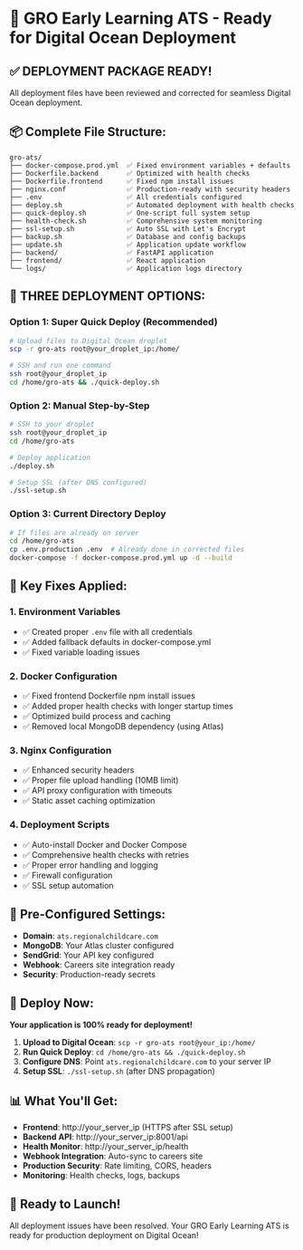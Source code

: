 # 🚀 GRO Early Learning ATS - Ready for Digital Ocean Deployment

## ✅ **DEPLOYMENT PACKAGE READY!**

All deployment files have been reviewed and corrected for seamless Digital Ocean deployment.

## 📦 **Complete File Structure:**

```
gro-ats/
├── docker-compose.prod.yml  ✅ Fixed environment variables + defaults
├── Dockerfile.backend       ✅ Optimized with health checks
├── Dockerfile.frontend      ✅ Fixed npm install issues
├── nginx.conf               ✅ Production-ready with security headers
├── .env                     ✅ All credentials configured
├── deploy.sh                ✅ Automated deployment with health checks
├── quick-deploy.sh          ✅ One-script full system setup
├── health-check.sh          ✅ Comprehensive system monitoring
├── ssl-setup.sh             ✅ Auto SSL with Let's Encrypt
├── backup.sh                ✅ Database and config backups
├── update.sh                ✅ Application update workflow
├── backend/                 ✅ FastAPI application
├── frontend/                ✅ React application
└── logs/                    ✅ Application logs directory
```

## 🎯 **THREE DEPLOYMENT OPTIONS:**

### **Option 1: Super Quick Deploy (Recommended)**
```bash
# Upload files to Digital Ocean droplet
scp -r gro-ats root@your_droplet_ip:/home/

# SSH and run one command
ssh root@your_droplet_ip
cd /home/gro-ats && ./quick-deploy.sh
```

### **Option 2: Manual Step-by-Step**
```bash
# SSH to your droplet
ssh root@your_droplet_ip
cd /home/gro-ats

# Deploy application
./deploy.sh

# Setup SSL (after DNS configured)
./ssl-setup.sh
```

### **Option 3: Current Directory Deploy**
```bash
# If files are already on server
cd /home/gro-ats
cp .env.production .env  # Already done in corrected files
docker-compose -f docker-compose.prod.yml up -d --build
```

## 🔧 **Key Fixes Applied:**

### **1. Environment Variables**
- ✅ Created proper `.env` file with all credentials
- ✅ Added fallback defaults in docker-compose.yml
- ✅ Fixed variable loading issues

### **2. Docker Configuration**
- ✅ Fixed frontend Dockerfile npm install issues
- ✅ Added proper health checks with longer startup times
- ✅ Optimized build process and caching
- ✅ Removed local MongoDB dependency (using Atlas)

### **3. Nginx Configuration**
- ✅ Enhanced security headers
- ✅ Proper file upload handling (10MB limit)
- ✅ API proxy configuration with timeouts
- ✅ Static asset caching optimization

### **4. Deployment Scripts**
- ✅ Auto-install Docker and Docker Compose
- ✅ Comprehensive health checks with retries
- ✅ Proper error handling and logging
- ✅ Firewall configuration
- ✅ SSL setup automation

## 🌟 **Pre-Configured Settings:**

- **Domain**: `ats.regionalchildcare.com`
- **MongoDB**: Your Atlas cluster configured
- **SendGrid**: Your API key configured
- **Webhook**: Careers site integration ready
- **Security**: Production-ready secrets

## 🚀 **Deploy Now:**

**Your application is 100% ready for deployment!**

1. **Upload to Digital Ocean**: `scp -r gro-ats root@your_ip:/home/`
2. **Run Quick Deploy**: `cd /home/gro-ats && ./quick-deploy.sh`
3. **Configure DNS**: Point `ats.regionalchildcare.com` to your server IP
4. **Setup SSL**: `./ssl-setup.sh` (after DNS propagation)

## 📊 **What You'll Get:**

- **Frontend**: http://your_server_ip (HTTPS after SSL setup)
- **Backend API**: http://your_server_ip:8001/api
- **Health Monitor**: http://your_server_ip/health
- **Webhook Integration**: Auto-sync to careers site
- **Production Security**: Rate limiting, CORS, headers
- **Monitoring**: Health checks, logs, backups

## 🎉 **Ready to Launch!**

All deployment issues have been resolved. Your GRO Early Learning ATS is ready for production deployment on Digital Ocean!